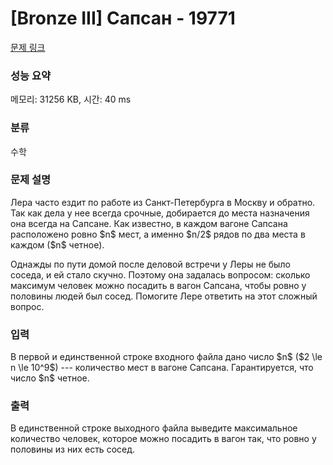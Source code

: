 # [Bronze III] Сапсан - 19771 

[문제 링크](https://www.acmicpc.net/problem/19771) 

### 성능 요약

메모리: 31256 KB, 시간: 40 ms

### 분류

수학

### 문제 설명

<p>Лера часто ездит по работе из Санкт-Петербурга в Москву и обратно. Так как дела у нее всегда срочные, добирается до места назначения она всегда на Сапсане. Как известно, в каждом вагоне Сапсана расположено ровно $n$ мест, а именно $n/2$ рядов по два места в каждом ($n$ четное).</p>

<p>Однажды по пути домой после деловой встречи у Леры не было соседа, и ей стало скучно. Поэтому она задалась вопросом: сколько максимум человек можно посадить в вагон Сапсана, чтобы ровно у половины людей был сосед. Помогите Лере ответить на этот сложный вопрос.</p>

### 입력 

 <p>В первой и единственной строке входного файла дано число $n$ ($2 \le n \le 10^9$) --- количество мест в вагоне Сапсана. Гарантируется, что число $n$ четное.</p>

### 출력 

 <p>В единственной строке выходного файла выведите максимальное количество человек, которое можно посадить в вагон так, что ровно у половины из них есть сосед.</p>

